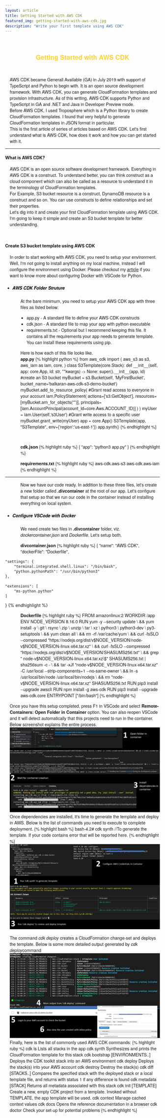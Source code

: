 ```yaml
---
layout: article
title: Getting Started with AWS CDK
featured_img: getting-started-with-aws-cdk.jpg
description: "Write your first template using AWS CDK"
---
```

<br>
<h2 style="font-family:Montserrat,'Helvetica Neue',Helvetica,Arial,sans-serif;color:#fed136;text-align:center">Getting Started with AWS CDK</h2>
<br>
<p style="font-family:Montserrat,'Helvetica Neue',Helvetica,Arial,sans-serif;padding-left:15px">
AWS CDK became Generall Available (GA) in July 2019 with support of TypeScript and Python to begin with. It is an open source development framework. With AWS CDK, you can generate CloudFormation templates and provision infrastructure. As of this writing, AWS CDK supports Python and TypeScript in GA and .NET and Java in Developer Preview mode.
<br>
Before AWS CDK, I used Troposphere which is a Python library to create CloudFormation templates. I found that very helpful to generate CloudFormation templates in JSON format in particular.
<br>
This is the first article of series of articles based on AWS CDK. Let's first understand what is AWS CDK, how does it work and how you can get started with it.
</p>
<hr>
<h4>What is AWS CDK?</h4>
<p style="font-family:Montserrat,'Helvetica Neue',Helvetica,Arial,sans-serif;padding-left:15px">
AWS CDK is an open source software development framework. Everything in AWS CDK is a construct. To understand better, you can think construct as a cloud component which can also be called as a resource to understand it in the terminology of CloudFormation templates.
<br>
For Example, S3 bucket resource is a construct, DynamoDB resource is a construct and so on. You can use constructs to define relationships and set their properties.
<br>
Let's dig into it and create your first CloudFormation template using AWS CDK. I'm going to keep it simple and create an S3 bucket template for better understanding.
</p>
<br>
<h4>Create S3 bucket template using AWS CDK</h4>
<p style="font-family:Montserrat,'Helvetica Neue',Helvetica,Arial,sans-serif;padding-left:15px">
In order to start working with AWS CDK, you need to setup your environment. Well, I'm not going to install anything on my local machine, instead I will configure the environment using Docker. Please checkout my <a href="https://balkaranbrar.ca/articles/configure-vscode-with-docker/">article</a> if you want to know more about configuring Docker with VSCode for Python.
<br>
<ul>
<li>
<h5 style="font-family:Montserrat,'Helvetica Neue',Helvetica,Arial,sans-serif;color:black">
AWS CDK Folder Struture</h5>
</li>
</ul>
<p style="font-family:Montserrat,'Helvetica Neue',Helvetica,Arial,sans-serif;padding-left:50px">
At the bare minimum, you need to setup your AWS CDK app with three files as listed below:
<ul style="font-family:Montserrat,'Helvetica Neue',Helvetica,Arial,sans-serif;padding-left:70px">
  <li >app.py - A standard file to define your AWS CDK constructs</li>
  <li>cdk.json - A standard file to map your app with python executable</li>
  <li>requirements.txt - Optional but I recommend keeping this file. It contains all the requirements your app needs to generate template. You can install these requirements using pip.</li>
</ul>
</p>
<p style="font-family:Montserrat,'Helvetica Neue',Helvetica,Arial,sans-serif;padding-left:50px">
Here is how each of this file looks like.
<br>
<b>app.py</b>
{% highlight python %}
from aws_cdk import (
    aws_s3 as s3,
    aws_iam as iam,
    core,
)
class S3Template(core.Stack):
    def __init__(self, app: core.App, id: str, **kwargs) -> None:
        super().__init__(app, id)
        #create an S3 bucket
        myBucket = s3.Bucket(self, 'MyFirstBucket', bucket_name='balkaran-aws-cdk-s3-demo-bucket')
        myBucket.add_to_resource_policy(    #Grant read access to everyone in your account
            iam.PolicyStatement(
                    actions=['s3:GetObject'],
                    resources=[myBucket.arn_for_objects('*')],
                    principals=[iam.AccountPrincipal(account_id=core.Aws.ACCOUNT_ID)]
            )
        )
        myUser = iam.User(self,'s3User')    #Grant write access to a specific user
        myBucket.grant_write(myUser)
app = core.App()
S3Template(app, "S3Template", env={'region':'us-east-1'})
app.synth()
{% endhighlight %}
</p>
<br>
<p style="font-family:Montserrat,'Helvetica Neue',Helvetica,Arial,sans-serif;padding-left:50px">
<b>cdk.json</b>
{% highlight ruby %}
{
    "app": "python3 app.py"
}
{% endhighlight %}
</p>
<p style="font-family:Montserrat,'Helvetica Neue',Helvetica,Arial,sans-serif;padding-left:50px">
<b>requirements.txt</b>
{% highlight ruby %}
aws-cdk.aws-s3
aws-cdk.aws-iam
{% endhighlight %}
</p>
<hr>
<p style="font-family:Montserrat,'Helvetica Neue',Helvetica,Arial,sans-serif;padding-left:50px">
Now we have our code ready. In addition to these three files, let's create a new folder called <b>.divcontainer</b> at the root of our app. Let's configure that setup so that we run our code in the container instead of installing everything on local system.
<ul>
<li>
<h5 style="font-family:Montserrat,'Helvetica Neue',Helvetica,Arial,sans-serif;color:black">
Configure VSCode with Docker</h5>
</li>
</ul>
<p style="font-family:Montserrat,'Helvetica Neue',Helvetica,Arial,sans-serif;padding-left:50px">
We need create two files in <b>.divcontainer</b> folder, viz. <i>dockercontainer.json</i> and <i>Dockerfile</i>. Let's setup both.
</p>
<p style="font-family:Montserrat,'Helvetica Neue',Helvetica,Arial,sans-serif;padding-left:50px">
<b>divcontainer.json</b>
{% highlight ruby %}
{
	"name": "AWS CDK",
	"dockerFile": "Dockerfile",

	"settings": { 
		"terminal.integrated.shell.linux": "/bin/bash",
		"python.pythonPath": "/usr/bin/python3"
	},

	"extensions": [
		"ms-python.python"
	]
}
{% endhighlight %}
</p>
<p style="font-family:Montserrat,'Helvetica Neue',Helvetica,Arial,sans-serif;padding-left:50px">
<b>Dockerfile</b>
{% highlight ruby %}
FROM amazonlinux:2
WORKDIR /app
ENV NODE_VERSION 8.16.0
RUN yum -y --security update \
  && yum install -y \
    git \
    rsync \
    zip \
    unzip \
    tar \
    xz \
    python3 \
    python3-dev \
    py3-setuptools \
  && yum clean all \
  && rm -rf /var/cache/yum \
  && curl -fsSLO --compressed "https://nodejs.org/dist/v$NODE_VERSION/node-v$NODE_VERSION-linux-x64.tar.xz" \
  && curl -fsSLO --compressed "https://nodejs.org/dist/v$NODE_VERSION/SHASUMS256.txt" \
  && grep " node-v$NODE_VERSION-linux-x64.tar.xz\$" SHASUMS256.txt | sha256sum -c - \
  && tar -xJf "node-v$NODE_VERSION-linux-x64.tar.xz" -C /usr/local --strip-components=1 --no-same-owner \
  && ln -s /usr/local/bin/node /usr/local/bin/nodejs \
  && rm "node-v$NODE_VERSION-linux-x64.tar.xz" SHASUMS256.txt
RUN pip3 install --upgrade awscli
RUN npm install -g aws-cdk
RUN pip3 install --upgrade aws-cdk.core
ENTRYPOINT ["/bin/bash"]
{% endhighlight %}
</p>
<p style="font-family:Montserrat,'Helvetica Neue',Helvetica,Arial,sans-serif;padding-left:15px">
Once you have this setup completed, press F1 in VSCode and select <b>Remote-Containers: Open Folder in Container</b> option. You can also reopen VSCode and it will detect automatically that this projects need to run in the container. Below screenshot explains the entire process.
<img src="/img/articles/aws-cdk-inner-1.jpg" class="center">
Once dependencies are installed, it's time to generate the template and deploy in AWS. Below is the list of commands you need to execute to complete deployment.
{% highlight bash %}
bash-4.2# cdk synth  //To generate the template. If your code contains error that will be reported here.
{% endhighlight %}
<img src="/img/articles/aws-cdk-inner-2.jpg" class="center">
<p style="font-family:Montserrat,'Helvetica Neue',Helvetica,Arial,sans-serif;padding-left:15px">
The command <i>cdk deploy</i> creates a CloudFormation change-set and deploys the template. Below is some more detailed output generated by <i>cdk deploy</i>command
<img src="/img/articles/aws-cdk-inner-3.jpg" class="center">
Finally, here is the list of commonly used AWS CDK commands:
{% highlight ruby %}
cdk ls                          Lists all stacks in the app
cdk synth                       Synthesizes and prints the CloudFormation template for this stack
cdk bootstrap [ENVIRONMENTS..]  Deploys the CDK toolkit stack into an AWS environment
cdk deploy                      Deploys the stack(s) into your AWS account
cdk destroy                     Destroy the stack(s)
cdk diff [STACKS..]             Compares the specified stack with the deployed
                                stack or a local template file, and returns
                                with status 1 if any difference is found
cdk metadata [STACK]            Returns all metadata associated with this
                                stack
cdk init [TEMPLATE]             Create a new, empty CDK project from a
                                template. Invoked without TEMPLATE, the app
                                template will be used.
cdk context                     Manage cached context values
cdk docs                        Opens the reference documentation in a browser
cdk doctor                      Check your set-up for potential problems
{% endhighlight %}